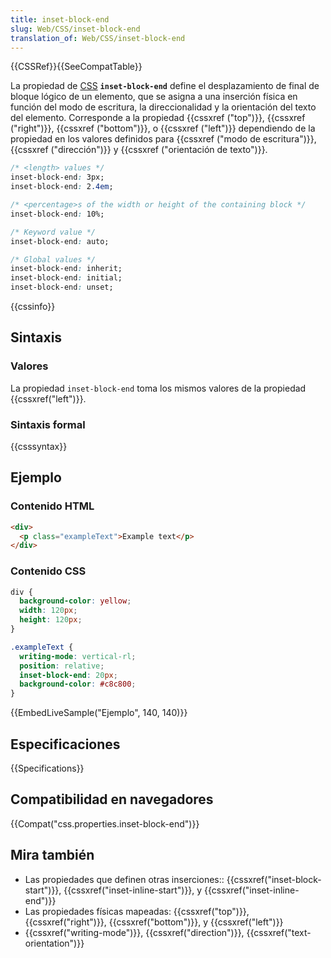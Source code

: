 ```yaml
---
title: inset-block-end
slug: Web/CSS/inset-block-end
translation_of: Web/CSS/inset-block-end
---
```


{{CSSRef}}{{SeeCompatTable}}

La propiedad de [CSS](/es/docs/Web/CSS) **`inset-block-end`** define el desplazamiento de final de bloque lógico de un elemento, que se asigna a una inserción física en función del modo de escritura, la direccionalidad y la orientación del texto del elemento. Corresponde a la propiedad {{cssxref ("top")}}, {{cssxref ("right")}}, {{cssxref ("bottom")}}, o {{cssxref ("left")}} dependiendo de la propiedad en los valores definidos para {{cssxref ("modo de escritura")}}, {{cssxref ("dirección")}} y {{cssxref ("orientación de texto")}}.

```css
/* <length> values */
inset-block-end: 3px;
inset-block-end: 2.4em;

/* <percentage>s of the width or height of the containing block */
inset-block-end: 10%;

/* Keyword value */
inset-block-end: auto;

/* Global values */
inset-block-end: inherit;
inset-block-end: initial;
inset-block-end: unset;
```

{{cssinfo}}

## Sintaxis

### Valores

La propiedad `inset-block-end` toma los mismos valores de la propiedad {{cssxref("left")}}.

### Sintaxis formal

{{csssyntax}}

## Ejemplo

### Contenido HTML

```html
<div>
  <p class="exampleText">Example text</p>
</div>
```

### Contenido CSS

```css
div {
  background-color: yellow;
  width: 120px;
  height: 120px;
}

.exampleText {
  writing-mode: vertical-rl;
  position: relative;
  inset-block-end: 20px;
  background-color: #c8c800;
}
```

{{EmbedLiveSample("Ejemplo", 140, 140)}}

## Especificaciones

{{Specifications}}

## Compatibilidad en navegadores

{{Compat("css.properties.inset-block-end")}}

## Mira también

- Las propiedades que definen otras inserciones:: {{cssxref("inset-block-start")}}, {{cssxref("inset-inline-start")}}, y {{cssxref("inset-inline-end")}}
- Las propiedades físicas mapeadas: {{cssxref("top")}}, {{cssxref("right")}}, {{cssxref("bottom")}}, y {{cssxref("left")}}
- {{cssxref("writing-mode")}}, {{cssxref("direction")}}, {{cssxref("text-orientation")}}
